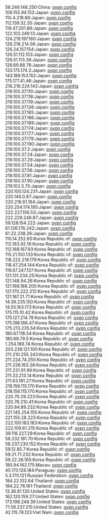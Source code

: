 58.246.148.250:China: [ovpn config](vpn/58_246_148_250.ovpn)  
106.155.94.153:Japan: [ovpn config](vpn/106_155_94_153.ovpn)  
110.4.218.88:Japan: [ovpn config](vpn/110_4_218_88.ovpn)  
112.139.32.35:Japan: [ovpn config](vpn/112_139_32_35.ovpn)  
119.47.201.86:Japan: [ovpn config](vpn/119_47_201_86.ovpn)  
122.103.249.13:Japan: [ovpn config](vpn/122_103_249_13.ovpn)  
124.219.197.160:Japan: [ovpn config](vpn/124_219_197_160.ovpn)  
126.218.214.56:Japan: [ovpn config](vpn/126_218_214_56.ovpn)  
126.24.157.154:Japan: [ovpn config](vpn/126_24_157_154.ovpn)  
126.51.112.153:Japan: [ovpn config](vpn/126_51_112_153.ovpn)  
126.51.113.36:Japan: [ovpn config](vpn/126_51_113_36.ovpn)  
126.69.88.76:Japan: [ovpn config](vpn/126_69_88_76.ovpn)  
133.175.174.2:Japan: [ovpn config](vpn/133_175_174_2.ovpn)  
143.189.153.152:Japan: [ovpn config](vpn/143_189_153_152.ovpn)  
175.177.41.46:Japan: [ovpn config](vpn/175_177_41_46.ovpn)  
218.216.224.143:Japan: [ovpn config](vpn/218_216_224_143.ovpn)  
219.100.37.110:Japan: [ovpn config](vpn/219_100_37_110.ovpn)  
219.100.37.118:Japan: [ovpn config](vpn/219_100_37_118.ovpn)  
219.100.37.119:Japan: [ovpn config](vpn/219_100_37_119.ovpn)  
219.100.37.126:Japan: [ovpn config](vpn/219_100_37_126.ovpn)  
219.100.37.165:Japan: [ovpn config](vpn/219_100_37_165.ovpn)  
219.100.37.166:Japan: [ovpn config](vpn/219_100_37_166.ovpn)  
219.100.37.169:Japan: [ovpn config](vpn/219_100_37_169.ovpn)  
219.100.37.174:Japan: [ovpn config](vpn/219_100_37_174.ovpn)  
219.100.37.177:Japan: [ovpn config](vpn/219_100_37_177.ovpn)  
219.100.37.179:Japan: [ovpn config](vpn/219_100_37_179.ovpn)  
219.100.37.190:Japan: [ovpn config](vpn/219_100_37_190.ovpn)  
219.100.37.2:Japan: [ovpn config](vpn/219_100_37_2.ovpn)  
219.100.37.24:Japan: [ovpn config](vpn/219_100_37_24.ovpn)  
219.100.37.29:Japan: [ovpn config](vpn/219_100_37_29.ovpn)  
219.100.37.54:Japan: [ovpn config](vpn/219_100_37_54.ovpn)  
219.100.37.56:Japan: [ovpn config](vpn/219_100_37_56.ovpn)  
219.100.37.81:Japan: [ovpn config](vpn/219_100_37_81.ovpn)  
219.100.37.90:Japan: [ovpn config](vpn/219_100_37_90.ovpn)  
219.102.5.75:Japan: [ovpn config](vpn/219_102_5_75.ovpn)  
220.100.124.231:Japan: [ovpn config](vpn/220_100_124_231.ovpn)  
220.146.0.87:Japan: [ovpn config](vpn/220_146_0_87.ovpn)  
220.216.61.164:Japan: [ovpn config](vpn/220_216_61_164.ovpn)  
220.254.174.195:Japan: [ovpn config](vpn/220_254_174_195.ovpn)  
222.227.156.53:Japan: [ovpn config](vpn/222_227_156_53.ovpn)  
222.229.248.87:Japan: [ovpn config](vpn/222_229_248_87.ovpn)  
59.128.154.222:Japan: [ovpn config](vpn/59_128_154_222.ovpn)  
61.126.176.242:Japan: [ovpn config](vpn/61_126_176_242.ovpn)  
61.22.238.26:Japan: [ovpn config](vpn/61_22_238_26.ovpn)  
110.14.252.60:Korea Republic of: [ovpn config](vpn/110_14_252_60.ovpn)  
112.163.92.16:Korea Republic of: [ovpn config](vpn/112_163_92_16.ovpn)  
112.168.167.93:Korea Republic of: [ovpn config](vpn/112_168_167_93.ovpn)  
115.21.100.133:Korea Republic of: [ovpn config](vpn/115_21_100_133.ovpn)  
118.222.218.179:Korea Republic of: [ovpn config](vpn/118_222_218_179.ovpn)  
118.47.254.144:Korea Republic of: [ovpn config](vpn/118_47_254_144.ovpn)  
119.67.247.137:Korea Republic of: [ovpn config](vpn/119_67_247_137.ovpn)  
121.131.234.25:Korea Republic of: [ovpn config](vpn/121_131_234_25.ovpn)  
121.148.94.26:Korea Republic of: [ovpn config](vpn/121_148_94_26.ovpn)  
121.168.188.200:Korea Republic of: [ovpn config](vpn/121_168_188_200.ovpn)  
121.170.222.212:Korea Republic of: [ovpn config](vpn/121_170_222_212.ovpn)  
121.187.21.71:Korea Republic of: [ovpn config](vpn/121_187_21_71.ovpn)  
14.39.235.150:Korea Republic of: [ovpn config](vpn/14_39_235_150.ovpn)  
14.55.163.173:Korea Republic of: [ovpn config](vpn/14_55_163_173.ovpn)  
175.115.10.42:Korea Republic of: [ovpn config](vpn/175_115_10_42.ovpn)  
175.127.214.78:Korea Republic of: [ovpn config](vpn/175_127_214_78.ovpn)  
175.198.166.47:Korea Republic of: [ovpn config](vpn/175_198_166_47.ovpn)  
175.213.235.54:Korea Republic of: [ovpn config](vpn/175_213_235_54.ovpn)  
180.67.118.54:Korea Republic of: [ovpn config](vpn/180_67_118_54.ovpn)  
180.69.79.5:Korea Republic of: [ovpn config](vpn/180_69_79_5.ovpn)  
1.254.169.74:Korea Republic of: [ovpn config](vpn/1_254_169_74.ovpn)  
203.236.121.100:Korea Republic of: [ovpn config](vpn/203_236_121_100.ovpn)  
211.210.255.243:Korea Republic of: [ovpn config](vpn/211_210_255_243.ovpn)  
211.224.74.250:Korea Republic of: [ovpn config](vpn/211_224_74_250.ovpn)  
211.226.163.28:Korea Republic of: [ovpn config](vpn/211_226_163_28.ovpn)  
211.231.91.99:Korea Republic of: [ovpn config](vpn/211_231_91_99.ovpn)  
211.33.213.14:Korea Republic of: [ovpn config](vpn/211_33_213_14.ovpn)  
211.63.181.27:Korea Republic of: [ovpn config](vpn/211_63_181_27.ovpn)  
218.156.115.170:Korea Republic of: [ovpn config](vpn/218_156_115_170.ovpn)  
218.156.115.170:Korea Republic of: [ovpn config](vpn/218_156_115_170.ovpn)  
220.70.29.223:Korea Republic of: [ovpn config](vpn/220_70_29_223.ovpn)  
220.76.210.41:Korea Republic of: [ovpn config](vpn/220_76_210_41.ovpn)  
220.84.89.232:Korea Republic of: [ovpn config](vpn/220_84_89_232.ovpn)  
221.145.254.155:Korea Republic of: [ovpn config](vpn/221_145_254_155.ovpn)  
221.155.28.223:Korea Republic of: [ovpn config](vpn/221_155_28_223.ovpn)  
222.100.183.183:Korea Republic of: [ovpn config](vpn/222_100_183_183.ovpn)  
222.109.61.215:Korea Republic of: [ovpn config](vpn/222_109_61_215.ovpn)  
39.118.227.29:Korea Republic of: [ovpn config](vpn/39_118_227_29.ovpn)  
58.232.181.70:Korea Republic of: [ovpn config](vpn/58_232_181_70.ovpn)  
58.237.230.152:Korea Republic of: [ovpn config](vpn/58_237_230_152.ovpn)  
59.12.85.7:Korea Republic of: [ovpn config](vpn/59_12_85_7.ovpn)  
59.21.71.232:Korea Republic of: [ovpn config](vpn/59_21_71_232.ovpn)  
59.22.26.165:Korea Republic of: [ovpn config](vpn/59_22_26_165.ovpn)  
180.94.162.175:Macau: [ovpn config](vpn/180_94_162_175.ovpn)  
45.170.128.184:Paraguay: [ovpn config](vpn/45_170_128_184.ovpn)  
5.3.170.121:Russian Federation: [ovpn config](vpn/5_3_170_121.ovpn)  
184.22.102.64:Thailand: [ovpn config](vpn/184_22_102_64.ovpn)  
184.22.76.161:Thailand: [ovpn config](vpn/184_22_76_161.ovpn)  
13.36.81.130:United States: [ovpn config](vpn/13_36_81_130.ovpn)  
162.120.159.27:United States: [ovpn config](vpn/162_120_159_27.ovpn)  
173.198.248.39:United States: [ovpn config](vpn/173_198_248_39.ovpn)  
71.59.237.215:United States: [ovpn config](vpn/71_59_237_215.ovpn)  
42.115.78.123:Viet Nam: [ovpn config](vpn/42_115_78_123.ovpn)  
